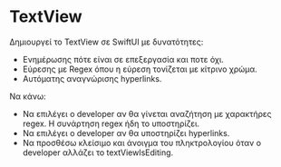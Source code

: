 # TextView

Δημιουργεί το TextView σε SwiftUI με δυνατότητες: 

- Ενημέρωσης πότε είναι σε επεξεργασία και ποτε όχι.
- Εύρεσης με Regex όπου η εύρεση τονίζεται με κίτρινο χρώμα.
- Αυτόματης αναγνώρισης hyperlinks.


Να κάνω:
- Να επιλέγει ο developer αν θα γίνεται αναζήτηση με χαρακτήρες regex. Η συνάρτηση regex ήδη το υποστηρίζει.
- Να επιλέγει ο developer αν θα υποστηρίζει hyperlinks.
- Να προσθέσω κλείσιμο και άνοιγμα του πληκτρολογίου όταν ο developer αλλάζει το textViewIsEditing.
